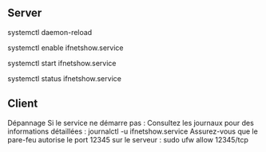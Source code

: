 ## Server
systemctl daemon-reload

systemctl enable ifnetshow.service

systemctl start ifnetshow.service

systemctl status ifnetshow.service

## Client
Dépannage
Si le service ne démarre pas :
Consultez les journaux pour des informations détaillées :
    journalctl -u ifnetshow.service
Assurez-vous que le pare-feu autorise le port 12345 sur le serveur :
    sudo ufw allow 12345/tcp